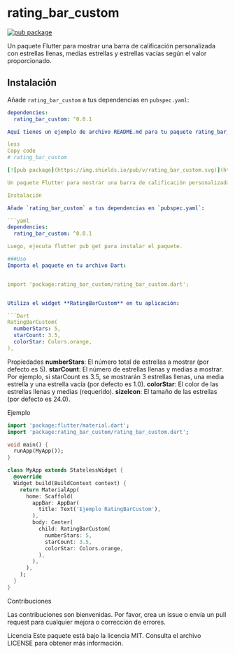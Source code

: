 # rating_bar_custom

[![pub package](https://img.shields.io/pub/v/rating_bar_custom.svg)](https://pub.dev/packages/rating_bar_custom)

Un paquete Flutter para mostrar una barra de calificación personalizada con estrellas llenas, medias estrellas y estrellas vacías según el valor proporcionado.

## Instalación

Añade `rating_bar_custom` a tus dependencias en `pubspec.yaml`:

```yaml
dependencies:
  rating_bar_custom: ^0.0.1

Aquí tienes un ejemplo de archivo README.md para tu paquete rating_bar_custom:

less
Copy code
# rating_bar_custom

[![pub package](https://img.shields.io/pub/v/rating_bar_custom.svg)](https://pub.dev/packages/rating_bar_custom)

Un paquete Flutter para mostrar una barra de calificación personalizada con estrellas llenas, medias estrellas y estrellas vacías según el valor proporcionado.

Instalación

Añade `rating_bar_custom` a tus dependencias en `pubspec.yaml`:

```yaml
dependencies:
  rating_bar_custom: ^0.0.1

Luego, ejecuta flutter pub get para instalar el paquete.

###Uso
Importa el paquete en tu archivo Dart:


import 'package:rating_bar_custom/rating_bar_custom.dart';


Utiliza el widget **RatingBarCustom** en tu aplicación:

```Dart
RatingBarCustom(
  numberStars: 5,
  starCount: 3.5,
  colorStar: Colors.orange,
),
```

Propiedades
**numberStars**: El número total de estrellas a mostrar (por defecto es 5).
**starCount**: El número de estrellas llenas y medias a mostrar. Por ejemplo, si starCount es 3.5, se mostrarán 3 estrellas llenas, una media estrella y una estrella vacía (por defecto es 1.0).
**colorStar**: El color de las estrellas llenas y medias (requerido).
**sizeIcon**: El tamaño de las estrellas (por defecto es 24.0).

Ejemplo

```Dart
import 'package:flutter/material.dart';
import 'package:rating_bar_custom/rating_bar_custom.dart';

void main() {
  runApp(MyApp());
}

class MyApp extends StatelessWidget {
  @override
  Widget build(BuildContext context) {
    return MaterialApp(
      home: Scaffold(
        appBar: AppBar(
          title: Text('Ejemplo RatingBarCustom'),
        ),
        body: Center(
          child: RatingBarCustom(
            numberStars: 5,
            starCount: 3.5,
            colorStar: Colors.orange,
          ),
        ),
      ),
    );
  }
}

```
Contribuciones

Las contribuciones son bienvenidas. Por favor, crea un issue o envía un pull request para cualquier mejora o corrección de errores.

Licencia
Este paquete está bajo la licencia MIT. Consulta el archivo LICENSE para obtener más información.


